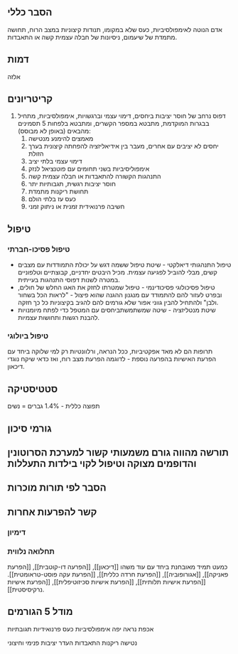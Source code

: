 ## הסבר כללי 
אדם הנוטה לאימפולסיביות, כעס שלא במקומו, תנודות קיצוניות במצב הרוח, תחושה מתמדת של שיעמום, ניסיונות של חבלה עצמית קשה או התאבדות.
## דמות
אלזה
## קריטריונים
1. דפוס נרחב של חוסר יציבות ביחסים, דימוי עצמי וברגשויות, אימפולסיביות, מתחיל בבגרות המוקדמת, מתבטא במספר הקשרים, ומתבטא בלפחות 5 תסמינים מהבאים (באופן לא מבוסס):
	1. מאמצים להימנע מנטישה
	2. יחסים לא יציבים עם אחרים, מעבר בין אידיאליזציה להפחתה קיצונית בערך הזולת
	3.  דימוי עצמי בלתי יציב
	4. אימפוליסיביות בשני תחומים עם פוטנציאל לנזק
	5. התנהגות הקשורה להתאבדות או חבלה עצמית קשה
	6. חוסר יציבות רגשית, תגבותיות יתר
	7. תחושת ריקנות מתמדת
	8. כעס עז בלתי הולם
	9. חשיבה פרנואידית זמנית או ניתוק זמני
## טיפול
### טיפול פסיכו-חברתי
- טיפול התנהגותי דיאלקטי - שיטת טיפול ששמה דגש על יכולת התמודדות עם מצבים קשים, מבלי להוביל לפגיעה עצמית. מכיל היבטים יחדניים, קבוצתיים וטלפוניים במטרה לשנות דפוסי התנהגות בעייתית.
- טיפול פסיכולוגי פסיכודינמי - טיפול שמטרתו לחזק את האגו החלש של חולים, ובפרט לעזור להם להתמודד עם מנגנון ההגנה שהוא פיצול - "לראות הכל בשחור ולבן" ולהתחיל להבין גווני אפור שלא גורמים להם להגיב בקיצוניות כל כך חזקה.
- שיטת מנטליזציה - שיטה שמשתמשתביחסים עם המטפל כדי לפתח מיומנויות להבנת רגשות ותחושות עצמיות.
### טיפול ביולוגי
תרופות הם לא מאד אפקטיביות, ככל הנראה, ורלוונטיות רק למי שלוקה ביחד עם הפרעת האישיות בהפרעה נוספת - לדוגמה הפרעת מצב רוח, ואז כדאי שיקח נוגדי דיכאון.
## סטטיסטיקה
תפוצה כללית - 1.4%
גברים = נשים
## גורמי סיכון
תורשה מהווה גורם משמעותי
קשור למערכת הסרוטונין והדופמים
מצוקה וטיפול לקוי בילדות
התעללות
- 
## הסבר לפי תורות מוכרות

## קשר להפרעות אחרות

### דימיון

### תחלואה נלווית
כמעט תמיד מאובחנת ביחד עם עוד משהו
[[דיכאון]], [[הפרעה דו-קוטבית]], [[הפרעת פאניקה]], [[אגורופוביה]], [[הפרעת חרדה כללית]], [[הפרעת עקה פוסט-טראומטית]].
[[הפרעת אישיות תלותית]], [[הפרעת אישיות סכיזוטיפלית]], [[הפרעת אישיות נרקיסיסטית]].

## מודל 5 הגורמים
אכפת נראה יפה
אימפולסיביות
כעס
פרנואידיות
תגובתיות

נטישה
ריקנות
התאבדות
העדר יציבות
פנימי
וחיצוני